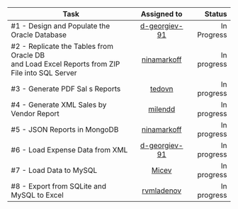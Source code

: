 | Task          | Assigned to   | Status |
| ------------- |:-------------:| --------:|
|#1 - Design and Populate the Oracle Database| [d-georgiev-91](https://github.com/d-georgiev-91)| In Progress|
|#2 - Replicate the Tables from Oracle DB <br> and Load Excel Reports from ZIP File into SQL Server| [ninamarkoff](https://github.com/ninamarkoff)| In progress| 
|#3 - Generate PDF Sal s Reports| [tedovn](https://github.com/tedovn)| In progress| 
|#4 - Generate XML Sales by Vendor Report| [milendd](https://github.com/milendd)| In progress| 
|#5 - JSON Reports in MongoDB| [ninamarkoff](https://github.com/ninamarkoff)| In progress| 
|#6 - Load Expense Data from XML| [d-georgiev-91](https://github.com/d-georgiev-91)| In progress| 
|#7 - Load Data to MySQL| [Micev](https://github.com/Micev)| In progress| 
|#8 - Export from SQLite and MySQL to Excel| [rvmladenov](https://github.com/rvmladenov)| In progress| 
